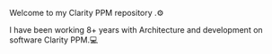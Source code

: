 Welcome to my Clarity PPM repository .⚙ 

I have been working  8+ years with Architecture and development on software Clarity PPM.💻
